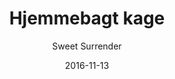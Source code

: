 ---
title: 'Hjemmebagt kage'
description: 'Se udvalg og pris i baren.'
color: '#ffffff'
meta:
    id: b278da13ee8492a3395531fbc8ff16139c8fc0ec
    parentId: f20f57fa9c3d8bff0902cfb33f350091a3a48d51
    language: da
date: '2016-11-13'
author: 'Sweet Surrender'
---